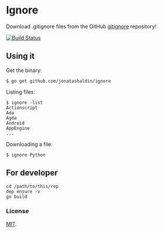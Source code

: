 # Ignore

Download .gitignore files from the GitHub [gitignore](https://github.com/github/gitignore) repository!

[![Build Status](https://travis-ci.org/jonatasbaldin/ignore.svg?branch=master)](https://travis-ci.org/jonatasbaldin/ignore)

## Using it

Get the binary:

```
$ go get github.com/jonatasbaldin/ignore
```

Listing files:

```
$ ignore -list
Actionscript
Ada
Agda
Android
AppEngine
...
```

Downloading a file:

```
$ ignore Python
```

## For developer

```
cd /path/to/this/rep
dep ensure -v
go build
```

### License

[MIT](https://github.com/jonatasbaldin/ignore/blob/master/LICENSE).
